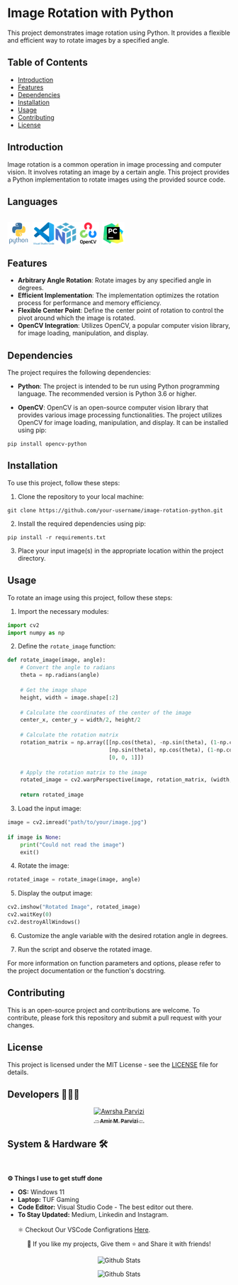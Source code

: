# Image Rotation with Python

This project demonstrates image rotation using Python. It provides a flexible and efficient way to rotate images by a specified angle.

## Table of Contents

- [Introduction](#introduction)
- [Features](#features)
- [Dependencies](#dependencies)
- [Installation](#installation)
- [Usage](#usage)
- [Contributing](#contributing)
- [License](#license)

## Introduction

Image rotation is a common operation in image processing and computer vision. It involves rotating an image by a certain angle. This project provides a Python implementation to rotate images using the provided source code.

## Languages  
<code>
<img align="center" src="https://github.com/devicons/devicon/blob/v2.15.1/icons/python/python-original-wordmark.svg" width="50" height="50" /> <img align="center" src="https://github.com/devicons/devicon/blob/v2.15.1/icons/vscode/vscode-original-wordmark.svg" width="50" height="50"/><img align="center" src="https://github.com/devicons/devicon/blob/v2.15.1/icons/numpy/numpy-original.svg" width="50" height="50"/><img align="center" src="https://github.com/devicons/devicon/blob/v2.15.1/icons/opencv/opencv-original-wordmark.svg" width="50" height="50" /> <img align="center" src="https://github.com/devicons/devicon/blob/v2.15.1/icons/pycharm/pycharm-original.svg" width="50" height="50"/>
</code>

## Features

- **Arbitrary Angle Rotation**: Rotate images by any specified angle in degrees.
- **Efficient Implementation**: The implementation optimizes the rotation process for performance and memory efficiency.
- **Flexible Center Point**: Define the center point of rotation to control the pivot around which the image is rotated.
- **OpenCV Integration**: Utilizes OpenCV, a popular computer vision library, for image loading, manipulation, and display.

## Dependencies

The project requires the following dependencies:

- **Python**: The project is intended to be run using Python programming language. The recommended version is Python 3.6 or higher.

- **OpenCV**: OpenCV is an open-source computer vision library that provides various image processing functionalities. The project utilizes OpenCV for image loading, manipulation, and display. It can be installed using pip:

```
pip install opencv-python
```

## Installation

To use this project, follow these steps:

1. Clone the repository to your local machine:

```
git clone https://github.com/your-username/image-rotation-python.git
```

2. Install the required dependencies using pip:

```
pip install -r requirements.txt
```

3. Place your input image(s) in the appropriate location within the project directory.

## Usage

To rotate an image using this project, follow these steps:

1. Import the necessary modules:

```python
import cv2
import numpy as np
```

2. Define the `rotate_image` function:

```python
def rotate_image(image, angle):
    # Convert the angle to radians
    theta = np.radians(angle)

    # Get the image shape
    height, width = image.shape[:2]

    # Calculate the coordinates of the center of the image
    center_x, center_y = width/2, height/2

    # Calculate the rotation matrix
    rotation_matrix = np.array([[np.cos(theta), -np.sin(theta), (1-np.cos(theta))*center_x + np.sin(theta)*center_y],
                                [np.sin(theta), np.cos(theta), (1-np.cos(theta))*center_y - np.sin(theta)*center_x],
                                [0, 0, 1]])

    # Apply the rotation matrix to the image
    rotated_image = cv2.warpPerspective(image, rotation_matrix, (width, height))

    return rotated_image
```

3. Load the input image:

```python
image = cv2.imread("path/to/your/image.jpg")

if image is None:
    print("Could not read the image")
    exit()
```

4. Rotate the image:

```python
rotated_image = rotate_image(image, angle)
```

5. Display the output image:

```python
cv2.imshow("Rotated Image", rotated_image)
cv2.waitKey(0)
cv2.destroyAllWindows()
```

6. Customize the angle variable with the desired rotation angle in degrees.

1. Run the script and observe the rotated image.

For more information on function parameters and options, please refer to the project documentation or the function's docstring.

## Contributing

This is an open-source project and contributions are welcome. To contribute, please fork this repository and submit a pull request with your changes.

## License

This project is licensed under the MIT License - see the [LICENSE](LICENSE) file for details.

## Developers 👨🏻‍💻

<p align="center">
<a href="https://github.com/Awrsha"><img src="https://avatars.githubusercontent.com/u/89135083?v=4" width="100;" alt="Awrsha Parvizi"/><br /><sub><b>.:: Amir M. Parvizi ::.</b></sub></a>
</p>


## System & Hardware 🛠  
<br> <summary><b>⚙️ Things I use to get stuff done</b></summary> <ul> <li><b>OS:</b> Windows 11</li> <li><b>Laptop: </b>TUF Gaming</li> <li><b>Code Editor:</b> Visual Studio Code - The best editor out there.</li> <li><b>To Stay Updated:</b> Medium, Linkedin and Instagram.</li> <br /> ⚛️ Checkout Our VSCode Configrations <a href="">Here</a>. </ul> <p align="center">💙 If you like my projects, Give them ⭐ and Share it with friends!</p></p><p align="center"><img height="27" src="https://raw.githubusercontent.com/mayhemantt/mayhemantt/Update/svg/Bottom.svg" alt="Github Stats" /></p>

<p align="center">
<img src="https://raw.githubusercontent.com/mayhemantt/mayhemantt/Update/svg/Bottom.svg" alt="Github Stats" />
</p>
